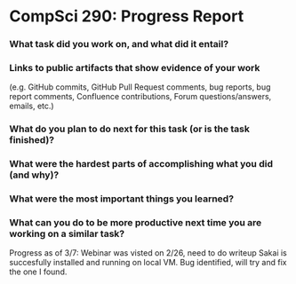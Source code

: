 CompSci 290: Progress Report
===================

### What task did you work on, and what did it entail?

### Links to public artifacts that show evidence of your work
  (e.g. GitHub commits, GitHub Pull Request comments,
  bug reports, bug report comments, Confluence contributions, Forum
  questions/answers, emails, etc.)

### What do you plan to do next for this task (or is the task finished)?

### What were the hardest parts of accomplishing what you did (and why)?

### What were the most important things you learned?

### What can you do to be more productive next time you are working on a similar task?

Progress as of 3/7:
Webinar was visted on 2/26, need to do writeup
Sakai is succesfully installed and running on local VM.
Bug identified, will try and fix the one I found.

